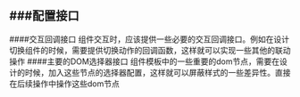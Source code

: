 ###配置接口
--------
####交互回调接口
组件交互时，应该提供一些必要的交互回调接口。例如在设计切换组件的时候，需要提供切换动作的回调函数，这样就可以实现一些其他的联动操作
####主要的DOM选择器接口
组件模板中的一些重要的dom节点，需要在设计的时候，加入这些节点的选择器配置，这样就可以屏蔽样式的一些差异性。直接在后续操作中操作这些dom节点